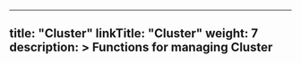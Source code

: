 
---
title: "Cluster"
linkTitle: "Cluster"
weight: 7
description: >
  Functions for managing Cluster
---
